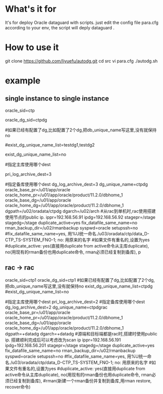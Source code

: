 # What's it for
It's for deploy Oracle dataguard with scripts.
just edit the config file para.cfg according to your env, the script will deply dataguard .
# How to use it 
git clone https://github.com/liyuefu/autodg.git
cd src
vi para.cfg
./autodg.sh

# example
## single instance to single instance
  oracle_sid=ctp  

  oracle_dg_sid=ctpdg  

  #如果已经有配置了dg,比如配置了2个dg,把db_unique_name写这里,没有就保持no  

  #exist_dg_unique_name_list=testdg1,testdg2  

exist_dg_unique_name_list=no  

#指定主库使用哪个dest  

pri_log_archive_dest=3  

#指定备库使用哪个dest
dg_log_archive_dest=3
dg_unique_name=ctpdg
oracle_base_pr=/u01/app/oracle
oracle_home_pr=/u01/app/oracle/product/11.2.0/dbhome_1
oracle_base_dg=/u01/app/oracle
oracle_home_dg=/u01/app/oracle/product/11.2.0/dbhome_1
dgpath=/u02/oradata/ctpdg
dgarch=/u02/arch
#从rac到单机时,rac使用搭建使用节点的public ip.
ippr=192.168.56.91
ipdg=192.168.56.92
stagepr=/stage
stagedg=/stage
duplicate_active=yes
fix_datafile_same_name=no
rman_backup_dir=/u02/rmanbackup
syspwd=oracle
setupssh=no
#fix_datafile_same_name=yes, 用%U统一命名./u03/oradata/ctp/data_D-CTP_TS-SYSTEM_FNO-1; no: 用原来的名字
#如果文件有重名的,设置为yes
#duplicate_active: yes(直接用duplicate from active命令从主库duplicate), no(用现有的rman备份也用duplicate命令, rman必须已经复制到备库),
p

## rac -> rac

oracle_sid=ctp1
oracle_dg_sid=ctp1
#如果已经有配置了dg,比如配置了2个dg,把db_unique_name写这里,没有就保持no
exist_dg_unique_name_list=ctpdg
#exist_dg_unique_name_list=no

#指定主库使用哪个dest
pri_log_archive_dest=2
#指定备库使用哪个dest
dg_log_archive_dest=2
dg_unique_name=ctpdgrac
oracle_base_pr=/u01/app/oracle
oracle_home_pr=/u01/app/oracle/product/11.2.0/dbhome_1
oracle_base_dg=/u01/app/oracle
oracle_home_dg=/u01/app/oracle/product/11.2.0/dbhome_1
dgpath=+datadg
dgarch=+datadg
#源端和目标端都是rac时,搭建时使用public ip. 搭建顺利完成后可以考虑改为scan ip
ippr=192.168.56.191
ipdg=192.168.56.201
stagepr=/stage
stagedg=/stage
duplicate_active=yes
fix_datafile_same_name=no
rman_backup_dir=/u02/rmanbackup
syspwd=oracle
setupssh=no
#fix_datafile_same_name=yes, 用%U统一命名./u03/oradata/ctp/data_D-CTP_TS-SYSTEM_FNO-1; no: 用原来的名字
#如果文件有重名的,设置为yes
#duplicate_active: yes(直接用duplicate from active命令从主库duplicate), no(用现有的rman备份也用duplicate命令, rman必须已经复制到备库),
#rman(新建一个rman备份并复制到备库,用rman restore, recover命令)
